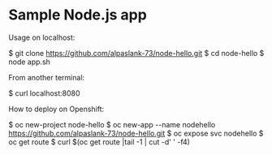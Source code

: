 # Sample Node.js app

Usage on localhost:

$ git clone https://github.com/alpaslank-73/node-hello.git
$ cd node-hello
$ node app.sh

From another terminal:

$ curl localhost:8080

How to deploy on Openshift:

$ oc new-project node-hello
$ oc new-app --name nodehello https://github.com/alpaslank-73/node-hello.git
$ oc expose svc nodehello
$ oc get route
$ curl $(oc get route |tail -1 | cut -d' ' -f4)
